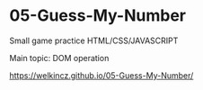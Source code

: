 # 05-Guess-My-Number

Small game practice HTML/CSS/JAVASCRIPT

Main topic: DOM operation

https://welkincz.github.io/05-Guess-My-Number/
